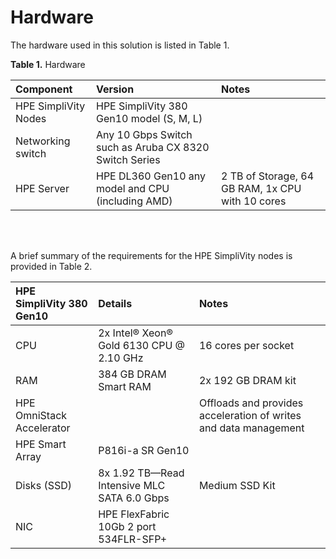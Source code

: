 # Hardware

The hardware used in this solution is listed in Table 1.

**Table 1.** Hardware

|Component|Version|Notes|
|:-------|:-------|:---|
|HPE SimpliVity Nodes|HPE SimpliVity 380 Gen10 model (S, M, L)||
|Networking switch|Any 10 Gbps Switch such as Aruba CX 8320 Switch Series||
|HPE Server|HPE DL360 Gen10 any model and CPU (including AMD)|2 TB of Storage, 64 GB RAM, 1x CPU with 10 cores|

<br><br>

A brief summary of the requirements for the HPE SimpliVity nodes is provided in Table 2.


|HPE SimpliVity 380 Gen10|Details|Notes|
|:-------|:-------|:---|
|CPU|2x Intel® Xeon® Gold 6130 CPU @ 2.10 GHz|16 cores per socket|
|RAM|384 GB DRAM Smart RAM|2x 192 GB DRAM kit|
|HPE OmniStack Accelerator||Offloads and provides acceleration of writes and data management|
|HPE Smart Array|P816i-a SR Gen10||
|Disks (SSD)|8x 1.92 TB—Read Intensive MLC SATA 6.0 Gbps|Medium SSD Kit|
|NIC|HPE FlexFabric 10Gb 2 port 534FLR-SFP+||

